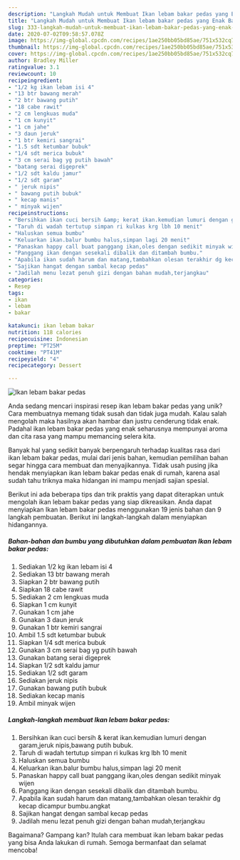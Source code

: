 ```yaml
---
description: "Langkah Mudah untuk Membuat Ikan lebam bakar pedas yang Enak Banget"
title: "Langkah Mudah untuk Membuat Ikan lebam bakar pedas yang Enak Banget"
slug: 333-langkah-mudah-untuk-membuat-ikan-lebam-bakar-pedas-yang-enak-banget
date: 2020-07-02T09:58:57.078Z
image: https://img-global.cpcdn.com/recipes/1ae250bb05bd85ae/751x532cq70/ikan-lebam-bakar-pedas-foto-resep-utama.jpg
thumbnail: https://img-global.cpcdn.com/recipes/1ae250bb05bd85ae/751x532cq70/ikan-lebam-bakar-pedas-foto-resep-utama.jpg
cover: https://img-global.cpcdn.com/recipes/1ae250bb05bd85ae/751x532cq70/ikan-lebam-bakar-pedas-foto-resep-utama.jpg
author: Bradley Miller
ratingvalue: 3.1
reviewcount: 10
recipeingredient:
- "1/2 kg ikan lebam isi 4"
- "13 btr bawang merah"
- "2 btr bawang putih"
- "18 cabe rawit"
- "2 cm lengkuas muda"
- "1 cm kunyit"
- "1 cm jahe"
- "3 daun jeruk"
- "1 btr kemiri sangrai"
- "1.5 sdt ketumbar bubuk"
- "1/4 sdt merica bubuk"
- "3 cm serai bag yg putih bawah"
- "batang serai digeprek"
- "1/2 sdt kaldu jamur"
- "1/2 sdt garam"
- " jeruk nipis"
- " bawang putih bubuk"
- " kecap manis"
- " minyak wijen"
recipeinstructions:
- "Bersihkan ikan cuci bersih &amp; kerat ikan.kemudian lumuri dengan garam,jeruk nipis,bawang putih bubuk."
- "Taruh di wadah tertutup simpan ri kulkas krg lbh 10 menit"
- "Haluskan semua bumbu"
- "Keluarkan ikan.balur bumbu halus,simpan lagi 20 menit"
- "Panaskan happy call buat panggang ikan,oles dengan sedikit minyak wijen"
- "Panggang ikan dengan sesekali dibalik dan ditambah bumbu."
- "Apabila ikan sudah harum dan matang,tambahkan olesan terakhir dg kecap dicampur bumbu.angkat"
- "Sajikan hangat dengan sambal kecap pedas"
- "Jadilah menu lezat penuh gizi dengan bahan mudah,terjangkau"
categories:
- Resep
tags:
- ikan
- lebam
- bakar

katakunci: ikan lebam bakar 
nutrition: 118 calories
recipecuisine: Indonesian
preptime: "PT25M"
cooktime: "PT41M"
recipeyield: "4"
recipecategory: Dessert

---
```



![Ikan lebam bakar pedas](https://img-global.cpcdn.com/recipes/1ae250bb05bd85ae/751x532cq70/ikan-lebam-bakar-pedas-foto-resep-utama.jpg)

Anda sedang mencari inspirasi resep ikan lebam bakar pedas yang unik? Cara membuatnya memang tidak susah dan tidak juga mudah. Kalau salah mengolah maka hasilnya akan hambar dan justru cenderung tidak enak. Padahal ikan lebam bakar pedas yang enak seharusnya mempunyai aroma dan cita rasa yang mampu memancing selera kita.



Banyak hal yang sedikit banyak berpengaruh terhadap kualitas rasa dari ikan lebam bakar pedas, mulai dari jenis bahan, kemudian pemilihan bahan segar hingga cara membuat dan menyajikannya. Tidak usah pusing jika hendak menyiapkan ikan lebam bakar pedas enak di rumah, karena asal sudah tahu triknya maka hidangan ini mampu menjadi sajian spesial.


Berikut ini ada beberapa tips dan trik praktis yang dapat diterapkan untuk mengolah ikan lebam bakar pedas yang siap dikreasikan. Anda dapat menyiapkan Ikan lebam bakar pedas menggunakan 19 jenis bahan dan 9 langkah pembuatan. Berikut ini langkah-langkah dalam menyiapkan hidangannya.

<!--inarticleads1-->

##### Bahan-bahan dan bumbu yang dibutuhkan dalam pembuatan Ikan lebam bakar pedas:

1. Sediakan 1/2 kg ikan lebam isi 4
1. Sediakan 13 btr bawang merah
1. Siapkan 2 btr bawang putih
1. Siapkan 18 cabe rawit
1. Sediakan 2 cm lengkuas muda
1. Siapkan 1 cm kunyit
1. Gunakan 1 cm jahe
1. Gunakan 3 daun jeruk
1. Gunakan 1 btr kemiri sangrai
1. Ambil 1.5 sdt ketumbar bubuk
1. Siapkan 1/4 sdt merica bubuk
1. Gunakan 3 cm serai bag yg putih bawah
1. Gunakan batang serai digeprek
1. Siapkan 1/2 sdt kaldu jamur
1. Sediakan 1/2 sdt garam
1. Sediakan  jeruk nipis
1. Gunakan  bawang putih bubuk
1. Sediakan  kecap manis
1. Ambil  minyak wijen




<!--inarticleads2-->

##### Langkah-langkah membuat Ikan lebam bakar pedas:

1. Bersihkan ikan cuci bersih &amp; kerat ikan.kemudian lumuri dengan garam,jeruk nipis,bawang putih bubuk.
1. Taruh di wadah tertutup simpan ri kulkas krg lbh 10 menit
1. Haluskan semua bumbu
1. Keluarkan ikan.balur bumbu halus,simpan lagi 20 menit
1. Panaskan happy call buat panggang ikan,oles dengan sedikit minyak wijen
1. Panggang ikan dengan sesekali dibalik dan ditambah bumbu.
1. Apabila ikan sudah harum dan matang,tambahkan olesan terakhir dg kecap dicampur bumbu.angkat
1. Sajikan hangat dengan sambal kecap pedas
1. Jadilah menu lezat penuh gizi dengan bahan mudah,terjangkau




Bagaimana? Gampang kan? Itulah cara membuat ikan lebam bakar pedas yang bisa Anda lakukan di rumah. Semoga bermanfaat dan selamat mencoba!
